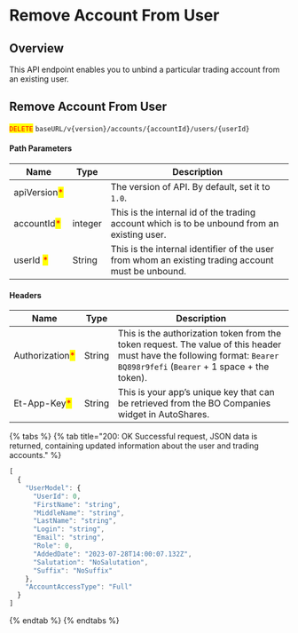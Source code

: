 # Remove Account From User

## Overview

This API endpoint enables you to unbind a particular trading account from an existing user.

## Remove Account From User

<mark style="color:red;">`DELETE`</mark> `baseURL/v{version}/accounts/{accountId}/users/{userId}`

#### Path Parameters

| Name                                         | Type    | Description                                                                                        |
| -------------------------------------------- | ------- | -------------------------------------------------------------------------------------------------- |
| apiVersion<mark style="color:red;">\*</mark> |         | The version of API. By default, set it to `1.0`.                                                   |
| accountId<mark style="color:red;">\*</mark>  | integer | This is the internal id of the trading account which is to be unbound from an existing user.       |
| userId	<mark style="color:red;">\*</mark>    | String  | This is the internal identifier of the user from whom an existing trading account must be unbound. |

#### Headers

| Name                                            | Type   | Description                                                                                                                                                             |
| ----------------------------------------------- | ------ | ----------------------------------------------------------------------------------------------------------------------------------------------------------------------- |
| Authorization<mark style="color:red;">\*</mark> | String | This is the authorization token from the token request. The value of this header must have the following format: `Bearer BQ898r9fefi` (`Bearer` + 1 space + the token). |
| Et-App-Key<mark style="color:red;">\*</mark>    | String | This is your app’s unique key that can be retrieved from the BO Companies widget in AutoShares.                                                                         |

{% tabs %}
{% tab title="200: OK Successful request, JSON data is returned, containing updated information about the user and trading accounts." %}
```javascript
[
  {
    "UserModel": {
      "UserId": 0,
      "FirstName": "string",
      "MiddleName": "string",
      "LastName": "string",
      "Login": "string",
      "Email": "string",
      "Role": 0,
      "AddedDate": "2023-07-28T14:00:07.132Z",
      "Salutation": "NoSalutation",
      "Suffix": "NoSuffix"
    },
    "AccountAccessType": "Full"
  }
]
```
{% endtab %}
{% endtabs %}
